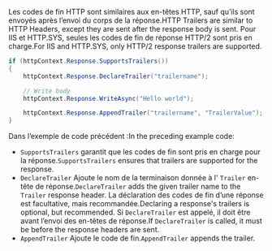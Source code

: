 <span data-ttu-id="920cb-101">Les codes de fin HTTP sont similaires aux en-têtes HTTP, sauf qu’ils sont envoyés après l’envoi du corps de la réponse.</span><span class="sxs-lookup"><span data-stu-id="920cb-101">HTTP Trailers are similar to HTTP Headers, except they are sent after the response body is sent.</span></span> <span data-ttu-id="920cb-102">Pour IIS et HTTP.SYS, seules les codes de fin de réponse HTTP/2 sont pris en charge.</span><span class="sxs-lookup"><span data-stu-id="920cb-102">For IIS and HTTP.SYS, only HTTP/2 response trailers are supported.</span></span>

```csharp
if (httpContext.Response.SupportsTrailers())
{
    httpContext.Response.DeclareTrailer("trailername"); 

    // Write body
    httpContext.Response.WriteAsync("Hello world");

    httpContext.Response.AppendTrailer("trailername", "TrailerValue");
}
```

<span data-ttu-id="920cb-103">Dans l’exemple de code précédent :</span><span class="sxs-lookup"><span data-stu-id="920cb-103">In the preceding example code:</span></span>

* <span data-ttu-id="920cb-104">`SupportsTrailers` garantit que les codes de fin sont pris en charge pour la réponse.</span><span class="sxs-lookup"><span data-stu-id="920cb-104">`SupportsTrailers` ensures that trailers are supported for the response.</span></span>
* <span data-ttu-id="920cb-105">`DeclareTrailer` Ajoute le nom de la terminaison donnée à l' `Trailer` en-tête de réponse.</span><span class="sxs-lookup"><span data-stu-id="920cb-105">`DeclareTrailer` adds the given trailer name to the `Trailer` response header.</span></span> <span data-ttu-id="920cb-106">La déclaration des codes de fin d’une réponse est facultative, mais recommandée.</span><span class="sxs-lookup"><span data-stu-id="920cb-106">Declaring a response's trailers is optional, but recommended.</span></span> <span data-ttu-id="920cb-107">Si `DeclareTrailer` est appelé, il doit être avant l’envoi des en-têtes de réponse.</span><span class="sxs-lookup"><span data-stu-id="920cb-107">If `DeclareTrailer` is called, it must be before the response headers are sent.</span></span>
* <span data-ttu-id="920cb-108">`AppendTrailer` Ajoute le code de fin.</span><span class="sxs-lookup"><span data-stu-id="920cb-108">`AppendTrailer` appends the trailer.</span></span>
